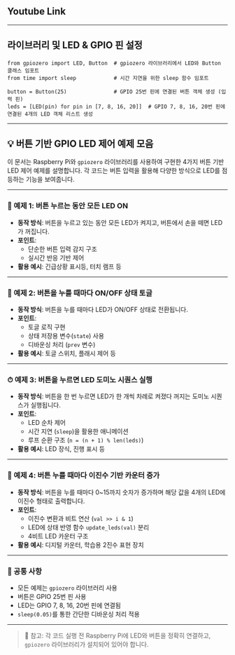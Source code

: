 ## Youtube Link



---

## 라이브러리 및 LED & GPIO 핀 설정

```
from gpiozero import LED, Button  # gpiozero 라이브러리에서 LED와 Button 클래스 임포트
from time import sleep            # 시간 지연을 위한 sleep 함수 임포트

button = Button(25)               # GPIO 25번 핀에 연결된 버튼 객체 생성 (입력 핀)
leds = [LED(pin) for pin in [7, 8, 16, 20]]  # GPIO 7, 8, 16, 20번 핀에 연결된 4개의 LED 객체 리스트 생성
```
---

## 💡 버튼 기반 GPIO LED 제어 예제 모음

이 문서는 Raspberry Pi와 `gpiozero` 라이브러리를 사용하여 구현한 4가지 버튼 기반 LED 제어 예제를 설명합니다. 각 코드는 버튼 입력을 활용해 다양한 방식으로 LED를 점등하는 기능을 보여줍니다.

---

### 🔘 예제 1: 버튼 누르는 동안 모든 LED ON

- **동작 방식**: 버튼을 누르고 있는 동안 모든 LED가 켜지고, 버튼에서 손을 떼면 LED가 꺼집니다.
- **포인트**:
  - 단순한 버튼 입력 감지 구조
  - 실시간 반응 기반 제어
- **활용 예시**: 긴급상황 표시등, 터치 램프 등

---

### 🔁 예제 2: 버튼을 누를 때마다 ON/OFF 상태 토글

- **동작 방식**: 버튼을 누를 때마다 LED가 ON/OFF 상태로 전환됩니다.
- **포인트**:
  - 토글 로직 구현
  - 상태 저장용 변수(`state`) 사용
  - 디바운싱 처리 (`prev` 변수)
- **활용 예시**: 토글 스위치, 플래시 제어 등

---

### ⏱ 예제 3: 버튼을 누르면 LED 도미노 시퀀스 실행

- **동작 방식**: 버튼을 한 번 누르면 LED가 한 개씩 차례로 켜졌다 꺼지는 도미노 시퀀스가 실행됩니다.
- **포인트**:
  - LED 순차 제어
  - 시간 지연 (`sleep`)을 활용한 애니메이션
  - 루프 순환 구조 (`n = (n + 1) % len(leds)`)
- **활용 예시**: LED 장식, 진행 표시 등

---

### 🧮 예제 4: 버튼 누를 때마다 이진수 기반 카운터 증가

- **동작 방식**: 버튼을 누를 때마다 0~15까지 숫자가 증가하며 해당 값을 4개의 LED에 이진수 형태로 출력합니다.
- **포인트**:
  - 이진수 변환과 비트 연산 (`val >> i & 1`)
  - LED에 상태 반영 함수 `update_leds(val)` 분리
  - 4비트 LED 카운터 구조
- **활용 예시**: 디지털 카운터, 학습용 2진수 표현 장치

---

### 📌 공통 사항

- 모든 예제는 `gpiozero` 라이브러리 사용
- 버튼은 GPIO 25번 핀 사용
- LED는 GPIO 7, 8, 16, 20번 핀에 연결됨
- `sleep(0.05)`를 통한 간단한 디바운싱 처리 적용

---

> 💬 참고: 각 코드 실행 전 Raspberry Pi에 LED와 버튼을 정확히 연결하고, `gpiozero` 라이브러리가 설치되어 있어야 합니다.

